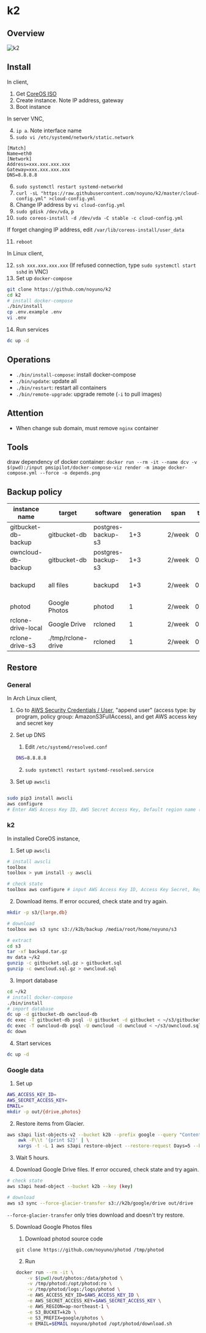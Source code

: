# k2

## Overview

![k2](https://raw.githubusercontent.com/noyuno/k2/master/k2.png)

## Install

In client,

1. Get [CoreOS ISO](https://coreos.com/os/docs/latest/booting-with-iso.html)
2. Create instance. Note IP address, gateway
3. Boot instance

In server VNC,

4. `ip a`. Note interface name
5. `sudo vi /etc/systemd/network/static.network`

~~~
[Match]
Name=eth0
[Network]
Address=xxx.xxx.xxx.xxx
Gateway=xxx.xxx.xxx.xxx
DNS=8.8.8.8
~~~

6. `sudo systemctl restart systemd-networkd`
7. `curl -sL "https://raw.githubusercontent.com/noyuno/k2/master/cloud-config.yml" >cloud-config.yml`
8. Change IP address by `vi cloud-config.yml`
9. `sudo gdisk /dev/vda`, `p`
10. `sudo coreos-install -d /dev/vda -C stable -c cloud-config.yml`

If forget changing IP address, edit `/var/lib/coreos-install/user_data`

11. `reboot`

In Linux client,

12. `ssh xxx.xxx.xxx.xxx` (If refused connection, type `sudo systemctl start sshd` in VNC)
13. Set up `docker-compose`

~~~sh
git clone https://github.com/noyuno/k2
cd k2
# install docker-compose
./bin/install
cp .env.example .env
vi .env
~~~

14. Run services

~~~sh
dc up -d
~~~

## Operations

- `./bin/install-compose`: install docker-compose
- `./bin/update`: update all
- `./bin/restart`: restart all containers
- `./bin/remote-upgrade`: upgrade remote (`-i` to pull images)

## Attention

- When change sub domain, must remove `nginx` container

## Tools

draw dependency of docker container: `docker run --rm -it --name dcv -v $(pwd):/input pmsipilot/docker-compose-viz render -m image docker-compose.yml --force -o depends.png`

## Backup policy

| instance name       | target       | software           | generation | span   | time  | expires | path                   |
|---------------------|--------------|--------------------|------------|--------|-------|---------|------------------------|
| gitbucket-db-backup | gitbucket-db | postgres-backup-s3 | 1+3        | 2/week | 02:48 | latest:-, other:2 week | s3://k2b/large/db/gitbucket |
| owncloud-db-backup  | gitbucket-db | postgres-backup-s3 | 1+3        | 2/week | 03:16 | latest:-, other:2 week | s3://k2b/large/db/owncloud  |
| backupd             | all files    | backupd            | 1+3        | 2/week | 02:46 | latest:-, other:2 week | s3://k2b/backup/files       |
| photod              | Google Photos | photod            | 1          | 2/week | 02:51 | -       | s3://k2b/google/photos      |
| rclone-drive-local  | Google Drive | rcloned            | 1          | 2/week | 03:02 | -       | ./tmp/rclone-drive |
| rclone-drive-s3     | ./tmp/rclone-drive | rcloned            | 1          | 2/week | 09:02 | -       | s3://k2b/google/drive       |

## Restore

### General

In Arch Linux client,

1. Go to [AWS Security Credentials / User](https://console.aws.amazon.com/iam/home?region=us-east-1#/users), "append user" (access type: by program, policy group: AmazonS3FullAccess), and get AWS access key and secret key
2. Set up DNS

    1. Edit `/etc/systemd/resolved.conf`

    ~~~sh
    DNS=8.8.8.8
    ~~~

    2. `sudo systemctl restart systemd-resolved.service`

3. Set up `awscli`

~~~sh

sudo pip3 install awscli
aws configure
# Enter AWS Access Key ID, AWS Secret Access Key, Default region name (ap-northeast-1)
~~~

### k2

In installed CoreOS instance,

1. Set up `awscli`

~~~sh
# install awscli
toolbox
toolbox > yum install -y awscli

# check state
toolbox aws configure # input AWS Access Key ID, Access Key Secret, Region(ap-northeast-1)
~~~

2. Download items. If error occured, check state and try again.

~~~sh
mkdir -p s3/{large,db}

# download
toolbox aws s3 sync s3://k2b/backup /media/root/home/noyuno/s3

# extract
cd s3
tar -xf backupd.tar.gz
mv data ~/k2
gunzip -c gitbucket.sql.gz > gitbucket.sql
gunzip -c owncloud.sql.gz > owncloud.sql
~~~

3. Import database

~~~sh
cd ~/k2
# install docker-compose
./bin/install
# import database
dc up -d gitbucket-db owncloud-db
dc exec -T gitbucket-db psql -U gitbucket -d gitbucket < ~/s3/gitbucket.sql
dc exec -T owncloud-db psql -U owncloud -d owncloud < ~/s3/owncloud.sql
dc down
~~~

4. Start services

~~~sh
dc up -d
~~~

### Google data

1. Set up

~~~sh
AWS_ACCESS_KEY_ID=
AWS_SECRET_ACCESS_KEY=
EMAIL=
mkdir -p out/{drive,photos}
~~~

2. Restore items from Glacier.

~~~sh
aws s3api list-objects-v2 --bucket k2b --prefix google --query "Contents[?StorageClass=='GLACIER']" --output text | \
    awk -F\\t '{print $2}' | \
    xargs -t -L 1 aws s3api restore-object --restore-request Days=5 --bucket k2b --key
~~~

3. Wait 5 hours.

4. Download Google Drive files. If error occured, check state and try again.

~~~sh
# check state
aws s3api head-object --bucket k2b --key (key)

# download
aws s3 sync --force-glacier-transfer s3://k2b/google/drive out/drive
~~~

`--force-glacier-transfer` only tries download and doesn't try restore.

5. Download Google Photos files

    1. Download photod source code

    ~~~
    git clone https://github.com/noyuno/photod /tmp/photod
    ~~~

    2. Run
        
    ~~~sh
    docker run --rm -it \
        -v $(pwd)/out/photos:/data/photod \
        -v /tmp/photod:/opt/photod:ro \
        -v /tmp/photod/logs:/logs/photod \
        -e AWS_ACCESS_KEY_ID=$AWS_ACCESS_KEY_ID \
        -e AWS_SECRET_ACCESS_KEY=$AWS_SECRET_ACCESS_KEY \
        -e AWS_REGION=ap-northeast-1 \
        -e S3_BUCKET=k2b \
        -e S3_PREFIX=google/photos \
        -e EMAIL=$EMAIL noyuno/photod /opt/photod/download.sh
    ~~~
